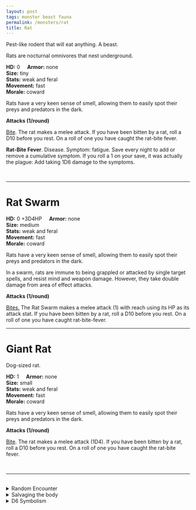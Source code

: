 ```yaml
---
layout: post
tags: monster beast fauna
permalink: /monsters/rat
title: Rat
---
```


Pest-like rodent that will eat anything. A beast.

Rats are nocturnal omnivores that nest underground.

**HD:** 0  &nbsp; &nbsp;  **Armor:** none <br>
**Size:** tiny <br>
**Stats:** weak and feral<br>
**Movement:** fast <br>
**Morale:** coward <br>

Rats have a very keen sense of smell, allowing them to easily spot their preys and predators in the dark.

**Attacks (1/round)**

<ins>Bite</ins>. The rat makes a melee attack. If you have been bitten by a rat, roll a D10 before you rest. On a roll of one you have caught the rat-bite fever.

<span class="alchemy">**Rat-Bite Fever**. Disease. Symptom: fatigue. Save every night to add or remove a cumulative symptom. If you roll a 1 on your save, it was actually the plague: Add taking 1D6 damage to the symptoms. </span>

<br>

---

# Rat Swarm

**HD:** 0 +3D4HP  &nbsp; &nbsp;  **Armor:** none <br>
**Size:** medium <br>
**Stats:** weak and feral<br>
**Movement:** fast <br>
**Morale:** coward <br>

Rats have a very keen sense of smell, allowing them to easily spot their preys and predators in the dark.

In a swarm, rats are immune to being grappled or attacked by single target spells, and resist mind and weapon damage. However, they take double damage from area of effect attacks.

**Attacks (1/round)**

<ins>Bites.</ins> The Rat Swarm makes a melee attack (1) with reach using its HP as its attack stat. If you have been bitten by a rat, roll a D10 before you rest. On a roll of one you have caught rat-bite-fever.
<br>

---

# Giant Rat

Dog-sized rat.

**HD:** 1  &nbsp; &nbsp;  **Armor:** none <br>
**Size:** small <br>
**Stats:** weak and feral<br>
**Movement:** fast <br>
**Morale:** coward <br>

Rats have a very keen sense of smell, allowing them to easily spot their preys and predators in the dark.

**Attacks (1/round)**

<ins>Bite</ins>. The rat makes a melee attack (1D4). If you have been bitten by a rat, roll a D10 before you rest. On a roll of one you have caught the rat-bite fever.

<br>

---

<br> 

<details markdown="1">
<summary>Random Encounter</summary>
1. **Monster:** 1D4 rat swarms or 1D6 giant rats.
1. **Lair:** A maze of tiny tunnels. <br>	&nbsp; OR <br>	**Omen:** Rat screetch.
1. **Spoor:** 1D6 rats running away from debris or trash.
1. **Tracks:** Rat droppings.
1. **Trace:** Gnawed objects.
1. **Trace:** A single rat, foraging.
</details>

<details markdown="1">
<summary>Salvaging the body</summary>
There is not much one can retrieve from a rat. Even though their meat is edible, there is a 10% chance that rat meat carries rat-bite fever.
</details>

<details markdown="1">
<summary>D6 Symbolism</summary>
In local cultures the rat is a symbol of ...

1. Filth
1. Diseases
1. Cowardness
1. Industry
1. Mobs
1. Sacred 
</details>

